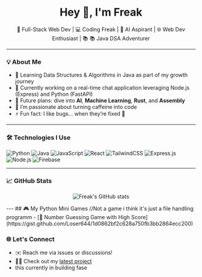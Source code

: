 <h1 align="center">Hey 👋, I'm Freak</h1>

<p align="center">
🚀 Full-Stack Web Dev | 💻 Coding Freak | 🤖 AI Aspirant | 🌐 Web Dev Enthusiast | 📚 📚 Java DSA Adventurer
</p>

---

### 💡 About Me

- 🔭 Learning Data Structures & Algorithms in Java as part of my growth journey
- 🤖 Currently working on a real-time chat application leveraging Node.js (Express) and Python (FastAPI)
- 🌱 Future plans: dive into **AI**, **Machine Learning**, **Rust**, and **Assembly**  
- 🧠 I’m passionate about turning caffeine into code  
- ⚡ Fun fact: I like bugs... when they’re fixed 🐞

---

### 🛠️ Technologies I Use

![Python](https://img.shields.io/badge/-Python-black?style=flat-square&logo=Python)
![Java](https://img.shields.io/badge/Java-black?style=flat-square&logo=openjdk&logoColor=white)
![JavaScript](https://img.shields.io/badge/-JavaScript-black?style=flat-square&logo=javascript)
![React](https://img.shields.io/badge/-React-black?style=flat-square&logo=react)
![TailwindCSS](https://img.shields.io/badge/-TailwindCSS-black?style=flat-square&logo=tailwindcss)
![Express.js](https://img.shields.io/badge/-Express.js-black?style=flat-square&logo=express)
![Node.js](https://img.shields.io/badge/-Node.js-black?style=flat-square&logo=node.js)
![Firebase](https://img.shields.io/badge/-Firebase-black?style=flat-square&logo=firebase)

---

### 📈 GitHub Stats
<p align="center">
<img src="https://github-readme-stats.vercel.app/api?username=Freak644&show_icons=true&theme=radical" alt="Freak's GitHub stats" />
  </p>
<!--
<p align="center">
  
  <p align="center">The GitHub stats is not currently good </p>
</p>
-->
---
## 🎮 My Python Mini Games
  //Not a game i think it's just a file handling programm
- [🎯 Number Guessing Game with High Score](https://gist.github.com/Loser644/1d0862bf2c628a750fb3bb2864ecc200)

### 🌐 Let's Connect

- ✉️ Reach me via issues or discussions!
- 🧑‍💻 Check out my [latest project](https://github.com/Freak644/codecove)
- this currently in building fase
